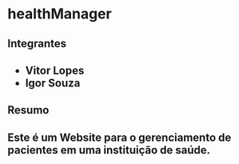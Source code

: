# healthManager
<h2> Integrantes <h2>
<ul>
  <li>Vitor Lopes</li>
  <li>Igor Souza</li>
</ul>
<h2> Resumo <h2>
<div>
Este é um Website para o gerenciamento de pacientes em uma instituição de saúde.
</div>
